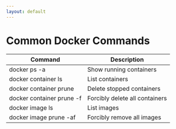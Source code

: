 ```yaml
---
layout: default
---
```

# Common Docker Commands

|Command|Description|
| --- | --- |
|docker ps -a|Show running containers|
|docker container ls|List containers|
|docker container prune|Delete stopped containers|
|docker container prune -f|Forcibly delete all containers|
|docker image ls|List images|
|docker image prune -af|Forcibly remove all images|
